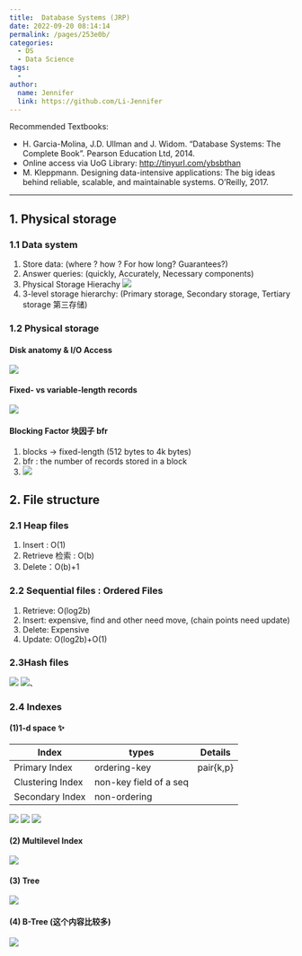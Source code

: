 ```yaml
---
title:  Database Systems (JRP)
date: 2022-09-20 08:14:14
permalink: /pages/253e0b/
categories:
  - DS
  - Data Science
tags:
  - 
author: 
  name: Jennifer
  link: https://github.com/Li-Jennifer
---
```



Recommended Textbooks:

- H. Garcia-Molina, J.D. Ullman and J. Widom. “Database Systems: The Complete Book”. Pearson Education Ltd, 2014.
- Online access via UoG Library: http://tinyurl.com/ybsbthan
- M. Kleppmann. Designing data-intensive applications: The big ideas behind reliable, scalable, and maintainable systems. O’Reilly, 2017.
---
## 1. Physical storage
### 1.1 Data system
1. Store data: (where ? how ? For how long? Guarantees?)
2. Answer queries: (quickly, Accurately, Necessary components)
3. Physical Storage Hierachy
![](../../img/ds_storage_hierarchy.png)
4. 3-level storage hierarchy: (Primary storage, Secondary storage, Tertiary storage 第三存储)
### 1.2 Physical storage
#### Disk anatomy & I/O Access
![](../../img/ds_disk.png)

#### Fixed- vs variable-length records
![](../../img/ds_fixed_records.png)
#### Blocking Factor 块因子 bfr
1. blocks -> fixed-length (512 bytes to 4k bytes)
2. bfr :  the number of records stored in a block
3. ![](../../img/ds_blocks.png)
## 2.  File structure 
### 2.1 Heap files 
1. Insert : O(1)
2. Retrieve 检索 : O(b)
3. Delete：O(b)+1
### 2.2 Sequential files : Ordered Files
1. Retrieve: O(log2b)
2. Insert: expensive, find and other need move, (chain points need update)
3. Delete: Expensive 
4. Update: O(log2b)+O(1)
###  2.3Hash files

![](../../img/ds_hash_files.png)
![](../../img/idss_hash_overflow.png)、
### 2.4 Indexes
#### (1)1-d space ✨
| Index            | types                  |Details|
| ---------------- | ---------------------- |---------------------- |
| Primary Index    | ordering-key           |pair{k,p}|
| Clustering Index | non-key field of a seq |  |
| Secondary Index                 |    non-ordering                    | |
![](../../img/ds_primary_index.png)
![](../../img/ds_clustering.png)
![](../../img/ds_secondary_index.png)
#### (2) Multilevel Index
![](../../img/ds_3_index.png)
#### (3) Tree
![](../../img/ds_tree.png)
#### (4) B-Tree (这个内容比较多)
![](../../img/ds_b_tree.png)


